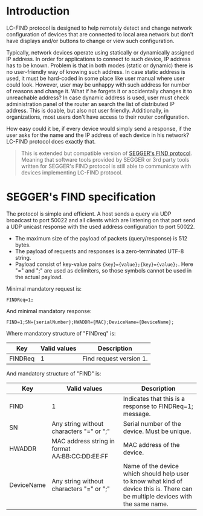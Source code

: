 # Introduction

LC-FIND protocol is designed to help remotely detect and change network configuration of devices that are connected to local area network but don't have displays and/or buttons to change or view such configuration.

Typically, network devices operate using statically or dynamically assigned IP address. In order for applications to connect to such device, IP address has to be known. Problem is that in both modes (static or dynamic) there is no user-friendly way of knowing such address. In case static address is used, it must be hard-coded in some place like user manual where user could look. However, user may be unhappy with such address for number of reasons and change it. What if he forgets it or accidentally changes it to unreachable address? In case dynamic address is used, user must check administration panel of the router an search the list of distributed IP address. This is doable, but also not user friendly. Additionally, in organizations, most users don't have access to their router configuration.

How easy could it be, if every device would simply send a response, if the user asks for the name and the IP address of each device in his network? LC-FIND protocol does exactly that.

> This is extended but compatible version of [SEGGER's FIND protocol](https://www.segger.com/products/connectivity/emnet/technology/find-protocol/). Meaning that software tools provided by SEGGER or 3rd party tools written for SEGGER's FIND protocol is still able to communicate with devices implementing LC-FIND protocol. 

# SEGGER's FIND specification

The protocol is simple and efficient. A host sends a query via UDP broadcast to port 50022 and all clients which are listening on that port send a UDP unicast response with the used address configuration to port 50022.

- The maximum size of the payload of packets (query/response) is 512 bytes.
- The payload of requests and responses is a zero-terminated UTF-8 string.
- Payload consist of key-value pairs ```{key}={value};{key}={value};```. Here "=" and ";" are used as delimiters, so those symbols cannot be used in the actual payload.

Minimal mandatory request is:

```
FINDReq=1;
```

And minimal mandatory response:

```
FIND=1;SN={serialNumber};HWADDR={MAC};DeviceName={DeviceName};
```

Where mandatory structure of "FINDreq" is:

Key|Valid values|Description
---|------------|-----------
FINDReq|1|Find request version 1.

And mandatory structure of "FIND" is:

Key|Valid values|Description
---|------------|-----------
FIND|1|Indicates that this is a response to FINDReq=1; message.
SN|Any string without characters "=" or ";"|Serial number of the device. Must be unique.
HWADDR|MAC address string in format AA:BB:CC:DD:EE:FF|MAC address of the device.
DeviceName|Any string without characters "=" or ";"|Name of the device which should help user to know what kind of device this is. There can be multiple devices with the same name.